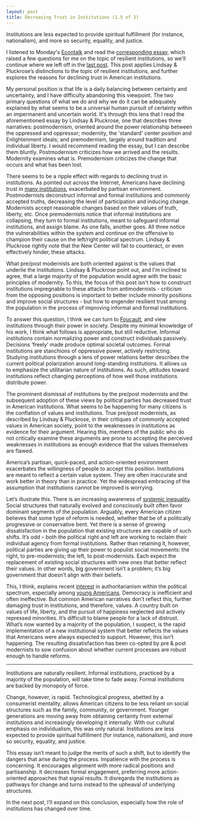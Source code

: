 ```yaml
---
layout: post
title: Decreasing Trust in Institutions (1.5 of 2)
---
```

Institutions are less expected to provide spiritual fulfillment (for instance, nationalism), and more so security, equality, and justice. <!--excerpt-->

I listened to Monday's [Econtalk](http://www.econtalk.org/archives/2018/02/helen_pluckrose.html) and read the [corresponding essay](https://areomagazine.com/2017/08/22/a-manifesto-against-the-enemies-of-modernity/), which raised a few questions for me on the topic of resilient institutions, so we'll continue where we left off in the [last post](https://grassrootsphilosophy.org/In-Institutions-We-Trust/). This post applies Lindsay & Pluckrose’s distinctions to the topic of resilient institutions, and further explores the reasons for declining trust in American institutions.

My personal position is that life is a daily balancing between certainty and uncertainty, and I have difficulty abandoning this viewpoint. The two primary questions of what we do and why we do it can be adequately explained by what seems to be a universal human pursuit of certainty within an impermanent and uncertain world. It's through this lens that I read the aforementioned essay by Lindsay & Pluckrose, one that describes three narratives: postmodernism, oriented around the power relationship between the oppressed and oppressor; modernity, the 'standard' center position and Enlightenment ideals; and premodernism, largely around tradition and individual liberty. I would recommend reading the essay, but I can describe them bluntly. Postmodernism criticizes how we arrived and the results. Modernity examines what is. Premodernism criticizes the change that occurs and what has been lost.

There seems to be a ripple effect with regards to declining trust in institutions. As pointed out across the Internet, Americans have declining trust in [many institutions](https://fivethirtyeight.com/features/americans-dont-trust-their-institutions-anymore/), exacerbated by partisan environment. Postmodernists deconstruct informal and formal institutions and commonly accepted truths, decreasing the level of participation and inducing change. Modernists accept reasonable changes based on their values of truth, liberty, etc. Once premodernists notice that informal institutions are collapsing, they turn to formal institutions, meant to safeguard informal institutions, and assign blame. As one falls, another goes. All three notice the vulnerabilities within the system and continue on the offensive to champion their cause on the left/right political spectrum. Lindsay & Pluckrose rightly note that the New Center will fail to counteract, or even effectively hinder, these attacks. 

What pre/post modernists are both oriented against is the values that underlie the institutions. Lindsay & Pluckrose point out, and I'm inclined to agree, that a large majority of the population would agree with the basic principles of modernity. To this, the focus of this post isn't how to construct institutions impregnable to these attacks from antimodernists - criticism from the opposing positions is important to better include minority positions and improve social structures - but how to engender resilient trust among the population in the process of improving informal and formal institutions.

To answer this question, I think we can turn to [Foucault]( https://www.youtube.com/watch?v=keLnKbmrW5g), and view institutions through their power in society. Despite my minimal knowledge of his work, I think what follows is appropriate, but still reductive. Informal institutions contain normalizing power and construct individuals passively. Decisions ‘freely’ made produce optimal societal outcomes. Formal institutions are stanchions of oppressive power, actively restricting.  Studying institutions through a lens of power relations better describes the current political polarization around long-standing institutions. It allows us to emphasize the utilitarian nature of institutions. As such, attitudes toward institutions reflect changing perceptions of how well those institutions distribute power. 

The prominent dismissal of institutions by the pre/post modernists and the subsequent adoption of these views by political parties has decreased trust in American institutions. What seems to be happening for many citizens is the conflation of values and institutions. True pre/post modernists, as described by Lindsay & Pluckrose, in their critiques of commonly accepted values in American society, point to the weaknesses in institutions as evidence for their argument.  Hearing this, members of the public who do not critically examine these arguments are prone to accepting the perceived weaknesses in institutions as enough evidence that the values themselves are flawed. 

America’s partisan, quick-paced, and action-oriented environment exacerbates the willingness of people to accept this position.  Institutions are meant to reflect a certain value system. They are often inaccurate and work better in theory than in practice. Yet the widespread embracing of the assumption that institutions cannot be improved is worrying. 

Let’s illustrate this. There is an increasing awareness of [systemic inequality]( https://fivethirtyeight.com/features/white-democrats-have-gotten-way-more-liberal-on-identity-issues/). Social structures that naturally evolved and consciously built often favor dominant segments of the population. Arguably, every American citizen believes that some type of reform is needed, whether that be of a politically progressive or conservative bent. Yet there is a sense of growing dissatisfaction in the population that existing structures are capable of such shifts. It’s odd – both the political right and left are working to reclaim their individual agency from formal institutions. Rather than retaining it, however, political parties are giving up their power to populist social movements: the right, to pre-modernists; the left, to post-modernists. Each expect the replacement of existing social structures with new ones that better reflect their values. In other words, big government isn’t a problem; it’s big government that doesn’t align with their beliefs.

This, I think, explains recent [interest]( http://www.rasmussenreports.com/public_content/political_commentary/commentary_by_tony_blankley/the_authoritarian_temptation) in authoritarianism within the political spectrum, especially among [young Americans]( https://www.nytimes.com/2017/04/21/opinion/the-crisis-of-western-civ.html?_r=0). Democracy is inefficient and often ineffective. But common American narratives don’t reflect this, further damaging trust in institutions, and therefore, values. A country built on values of life, liberty, and the pursuit of happiness neglected and actively repressed minorities. It’s difficult to blame people for a lack of distrust. What’s now wanted by a majority of the population, I suspect, is the rapid implementation of a new institutional system that better reflects the values that Americans were always expected to support. However, this isn’t happening. The resulting dissatisfaction has been co-opted by pre & post modernists to sow confusion about whether current processes are robust enough to handle reforms. 

-----
Institutions are naturally resilient. Informal institutions, practiced by a majority of the population, will take time to fade away. Formal institutions are backed by monopoly of force. 

Change, however, is rapid. Technological progress, abetted by a consumerist mentality, allows American citizens to be less reliant on social structures such as the family, community, or government. Younger generations are moving away from obtaining certainty from external institutions and increasingly developing it internally. With our cultural emphasis on individualism, this was only natural. Institutions are less expected to provide spiritual fulfillment (for instance, nationalism), and more so security, equality, and justice. 

This essay isn’t meant to judge the merits of such a shift, but to identify the dangers that arise during the process. Impatience with the process is concerning. It encourages alignment with more radical positions and partisanship. It decreases formal engagement, preferring more action-oriented approaches that signal results. It disregards the institutions as pathways for change and turns instead to the upheaval of underlying structures.

In the next post, I’ll expand on this conclusion, especially how the role of institutions has changed over time. 





